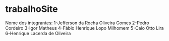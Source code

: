 # trabalhoSite
Nome dos integrantes: 
1-Jefferson da Rocha Oliveira Gomes
2-Pedro Cordeiro
3-Igor Matheus
4-Fábio Henrique Lopo Milhomem
5-Caio Otto Lira
6-Henrique Lacerda de Oliveira
